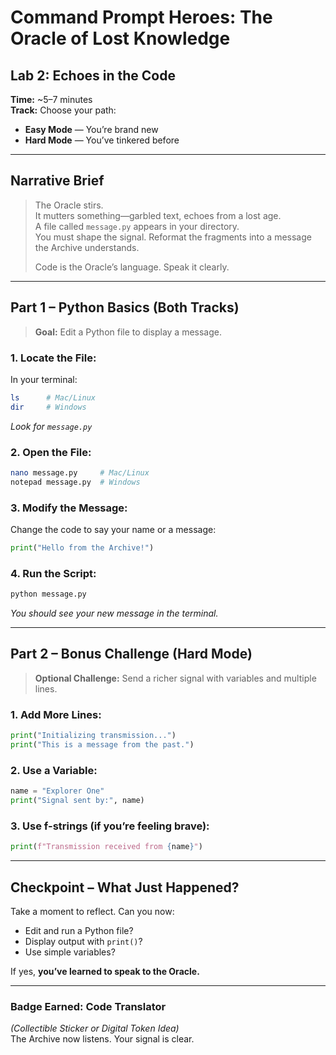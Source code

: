 
# Command Prompt Heroes: The Oracle of Lost Knowledge  
## Lab 2: Echoes in the Code

**Time:** ~5–7 minutes  
**Track:** Choose your path:  
- **Easy Mode** — You’re brand new  
- **Hard Mode** — You’ve tinkered before  

---

## Narrative Brief

> The Oracle stirs.  
> It mutters something—garbled text, echoes from a lost age.  
> A file called `message.py` appears in your directory.  
> You must shape the signal. Reformat the fragments into a message the Archive understands.  
>  
> Code is the Oracle’s language. Speak it clearly.

---

## Part 1 – Python Basics (Both Tracks)

> **Goal:** Edit a Python file to display a message.

### 1. Locate the File:
In your terminal:
```bash
ls      # Mac/Linux
dir     # Windows
```
_Look for `message.py`_

### 2. Open the File:
```bash
nano message.py     # Mac/Linux
notepad message.py  # Windows
```

### 3. Modify the Message:
Change the code to say your name or a message:
```python
print("Hello from the Archive!")
```

### 4. Run the Script:
```bash
python message.py
```
_You should see your new message in the terminal._

---

## Part 2 – Bonus Challenge (Hard Mode)

> **Optional Challenge:** Send a richer signal with variables and multiple lines.

### 1. Add More Lines:
```python
print("Initializing transmission...")
print("This is a message from the past.")
```

### 2. Use a Variable:
```python
name = "Explorer One"
print("Signal sent by:", name)
```

### 3. Use f-strings (if you’re feeling brave):
```python
print(f"Transmission received from {name}")
```

---

## Checkpoint – What Just Happened?

Take a moment to reflect. Can you now:
- Edit and run a Python file?
- Display output with `print()`?
- Use simple variables?

If yes, **you’ve learned to speak to the Oracle.**

---

### Badge Earned: Code Translator  
*(Collectible Sticker or Digital Token Idea)*  
The Archive now listens. Your signal is clear.
